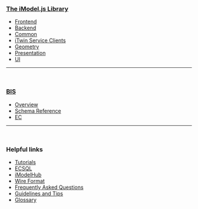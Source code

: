 ### [The iModel.js Library](./index.md)

- [Frontend](./frontend/index.md)
- [Backend](./backend/index.md)
- [Common](./common/index.md)
- [iTwin Service Clients](./clients/index.md)
- [Geometry](./geometry/index.md)
- [Presentation](./presentation/index.md)
- [UI](./ui/index.md)

---

&nbsp;

### [BIS](../bis/index.md)

- [Overview](../bis/index.md)
- [Schema Reference](../bis/domains/index.md)
- [EC](../bis/ec/index.md)

---

&nbsp;

### Helpful links

- [Tutorials](./tutorials/index.md)
- [ECSQL](./ECSQL.md)
- [iModelHub](./iModelHub/index.md)
- [Wire Format](./WireFormat.md)
- [Frequently Asked Questions](./faq.md)
- [Guidelines and Tips](./guidelines/index.md)
- [Glossary](./Glossary.md)
